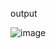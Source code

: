 
output 


![image](https://user-images.githubusercontent.com/16946307/177046867-f6a84aae-bb3a-4b85-a4f0-95470365a337.png)
